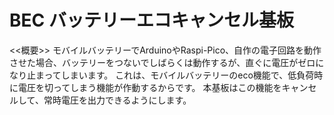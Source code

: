# BEC バッテリーエコキャンセル基板

<<概要>>
モバイルバッテリーでArduinoやRaspi-Pico、自作の電子回路を動作させた場合、バッテリーをつないでしばらくは動作するが、直ぐに電圧がゼロになり止まってしまいます。
これは、モバイルバッテリーのeco機能で、低負荷時に電圧を切ってしまう機能が作動するからです。
本基板はこの機能をキャンセルして、常時電圧を出力できるようにします。


